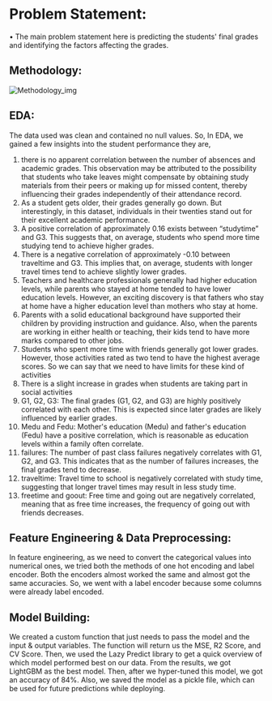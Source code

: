 # Problem Statement:
•	The main problem statement here is predicting the students' final grades and identifying the factors affecting the grades.

## Methodology:
![Methodology_img](https://github.com/karanpunjabi18/Data-Crafters/assets/118504346/ef9a6cf3-9816-4bfe-b25b-ab1fb7b8bba0)


## EDA:
The data used was clean and contained no null values. So, In EDA, we gained a few insights into the student performance they are,
1.	there is no apparent correlation between the number of absences and academic grades. This observation may be attributed to the possibility that students who take leaves might compensate by obtaining study materials from their peers or making up for missed content, thereby influencing their grades independently of their attendance record.
2.	As a student gets older, their grades generally go down. But interestingly, in this dataset, individuals in their twenties stand out for their excellent academic performance.
3.	A positive correlation of approximately 0.16 exists between “studytime” and G3. This suggests that, on average, students who spend more time studying tend to achieve higher grades.
4.	There is a negative correlation of approximately -0.10 between traveltime and G3. This implies that, on average, students with longer travel times tend to achieve slightly lower grades.
5.	Teachers and healthcare professionals generally had higher education levels, while parents who stayed at home tended to have lower education levels. However, an exciting discovery is that fathers who stay at home have a higher education level than mothers who stay at home.
6.	Parents with a solid educational background have supported their children by providing instruction and guidance. Also, when the parents are working in either health or teaching, their kids tend to have more marks compared to other jobs.
7.	Students who spent more time with friends generally got lower grades. However, those activities rated as two tend to have the highest average scores. So we can say that we need to have limits for these kind of activities
8.	There is a slight increase in grades when students are taking part in social activities
9.	G1, G2, G3: The final grades (G1, G2, and G3) are highly positively correlated with each other. This is expected since later grades are likely influenced by earlier grades.
10.	Medu and Fedu: Mother's education (Medu) and father's education (Fedu) have a positive correlation, which is reasonable as education levels within a family often correlate.
11.	failures: The number of past class failures negatively correlates with G1, G2, and G3. This indicates that as the number of failures increases, the final grades tend to decrease.
12.	traveltime: Travel time to school is negatively correlated with study time, suggesting that longer travel times may result in less study time.
13.	freetime and goout: Free time and going out are negatively correlated, meaning that as free time increases, the frequency of going out with friends decreases.

## Feature Engineering & Data Preprocessing:

In feature engineering, as we need to convert the categorical values into numerical ones, we tried both the methods of one hot encoding and label encoder. Both the encoders almost worked the same and almost got the same accuracies. So, we went with a label encoder because some columns were already label encoded.

## Model Building:

We created a custom function that just needs to pass the model and the input & output variables. The function will return us the MSE, R2 Score, and CV Score. Then, we used the Lazy Predict library to get a quick overview of which model performed best on our data.
From the results, we got LightGBM as the best model. Then, after we hyper-tuned this model, we got an accuracy of 84%. Also, we saved the model as a pickle file, which can be used for future predictions while deploying.

